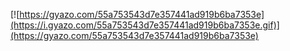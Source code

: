 [![https://gyazo.com/55a753543d7e357441ad919b6ba7353e](https://i.gyazo.com/55a753543d7e357441ad919b6ba7353e.gif)](https://gyazo.com/55a753543d7e357441ad919b6ba7353e)